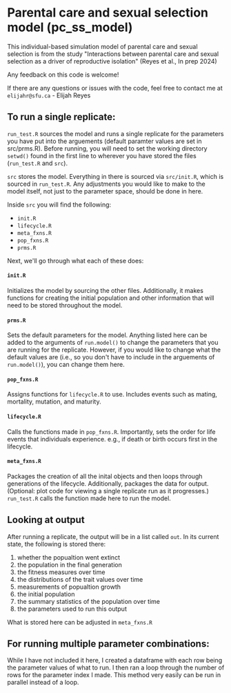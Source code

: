# Parental care and sexual selection model (pc_ss_model)
This individual-based simulation model of parental care and sexual selection is from the study "Interactions between parental care and sexual selection as a driver of reproductive isolation" (Reyes et al., In prep 2024)

Any feedback on this code is welcome!

If there are any questions or issues with the code, feel free to contact me at `elijahr@sfu.ca`
\- Elijah Reyes

## To run a single replicate\:

`run_test.R` sources the model and runs a single replicate for the parameters you have put into the arguements (default paramter values are set in src/prms.R).
Before running, you will need to set the working directory `setwd()` found in the first line to wherever you have stored the files (`run_test.R` and `src`).

`src` stores the model. Everything in there is sourced via `src/init.R`, which is sourced in `run_test.R`.
Any adjustments you would like to make to the model itself, not just to the parameter space, should be done in here.

Inside `src` you will find the following: 
  - `init.R`  
  - `lifecycle.R`
  - `meta_fxns.R`
  - `pop_fxns.R`
  - `prms.R`

Next, we'll go through what each of these does:

#### `init.R`
Initializes the model by sourcing the other files. Additionally, it makes functions for creating the initial population and other information that will need to be stored throughout the model.

#### `prms.R`
Sets the default parameters for the model. Anything listed here can be added to the arguments of `run.model()` to change the parameters that you are running for the replicate. However, if you would like to change what the default values are (i.e., so you don't have to include in the arguements of `run.model()`), you can change them here.

#### `pop_fxns.R`
Assigns functions for `lifecycle.R` to use. Includes events such as mating, mortality, mutation, and maturity.

#### `lifecycle.R`
Calls the functions made in `pop_fxns.R`. Importantly, sets the order for life events that individuals experience. e.g., if death or birth occurs first in the lifecycle. 

#### `meta_fxns.R`
Packages the creation of all the inital objects and then loops through generations of the lifecycle. Additionally, packages the data for output. (Optional: plot code for viewing a single replicate run as it progresses.) `run_test.R` calls the function made here to run the model.

## Looking at output
After running a replicate, the output will be in a list called `out`. In its current state, the following is stored there:
1. whether the popualtion went extinct
2. the population in the final generation
3. the fitness measures over time
4. the distributions of the trait values over time
5. measurements of popualtion growth
6. the initial population
7. the summary statistics of the population over time
8. the parameters used to run this output 

What is stored here can be adjusted in `meta_fxns.R`


## For running multiple parameter combinations:
While I have not included it here, I created a dataframe with each row being the parameter values of what to run. I then ran a loop through the number of rows for the parameter index I made. This method very easily can be run in parallel instead of a loop.  

